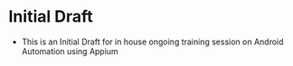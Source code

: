 # Initial Draft
* This is an Initial Draft for in house ongoing training session on Android Automation using Appium